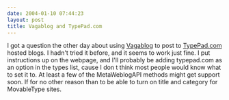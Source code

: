```yaml
---
date: 2004-01-10 07:44:23
layout: post
title: Vagablog and TypePad.com
---
```


I got a question the other day about using [Vagablog](http://www.bitsplitter.net/vagablog/) to post to [TypePad.com](http://www.typepad.com) hosted blogs. I hadn't tried it before, and it seems to work just fine. I put instructions up on the webpage, and I'll probably be adding typepad.com as an option in the types list, cause I don t think most people would know what to set it to. At least a few of the MetaWeblogAPI methods might get support soon. If for no other reason than to be able to turn on title and category for MovableType sites.
